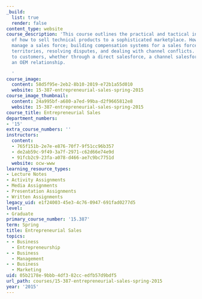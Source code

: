 ```yaml
---
_build:
  list: true
  render: false
content_type: website
course_description: 'This course outlines the practical and tactical ins and outs
  of how to sell technical products to a sophisticated marketplace. How to build and
  manage a sales force; building compensation systems for a sales force, assigning
  territories, resolving disputes, and dealing with channel conflicts. Focus on selling
  to customers, whether through a direct salesforce, a channel salesforce, or building
  an OEM relationship.

  '
course_image:
  content: 58d5f95e-2eb2-8b10-2019-e72b1a55d010
  website: 15-387-entrepreneurial-sales-spring-2015
course_image_thumbnail:
  content: 24a995bf-a680-a7ed-99ba-d2f9665812e8
  website: 15-387-entrepreneurial-sales-spring-2015
course_title: Entrepreneurial Sales
department_numbers:
- '15'
extra_course_numbers: ''
instructors:
  content:
  - 765f151b-2e7e-e876-70f7-9f51cc96b357
  - de2ab59c-9f49-3a7f-2971-c62d66e74e9d
  - 91fcb2c9-23fa-a078-d466-ae7c9bc7751d
  website: ocw-www
learning_resource_types:
- Lecture Notes
- Activity Assignments
- Media Assignments
- Presentation Assignments
- Written Assignments
legacy_uid: e1f24003-45e3-4c76-0947-691fad0277d5
level:
- Graduate
primary_course_number: '15.387'
term: Spring
title: Entrepreneurial Sales
topics:
- - Business
  - Entrepreneurship
- - Business
  - Management
- - Business
  - Marketing
uid: 05b2178e-9bbb-4df3-82cc-edfb57d9bdf5
url_path: courses/15-387-entrepreneurial-sales-spring-2015
year: '2015'
---
```

